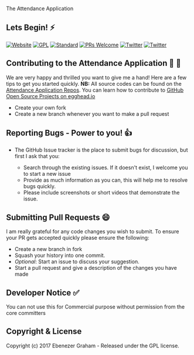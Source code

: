 The Attendance Application

## Lets Begin! :zap:

[![Website](	https://img.shields.io/website-up-down-green-red/http/shields.io.svg?label=my-website)](https://www.pactmart.com)
[![GPL](https://img.shields.io/aur/license/yaourt.svg)](https://opensource.org/licenses/GPL-3.0)
[![Standard](https://img.shields.io/badge/code_style-standard-brightgreen.svg)](http://queue.acm.org/detail.cfm?id=2063168)
[![PRs Welcome](https://img.shields.io/badge/PRs-welcome-brightgreen.svg?style=flat-square)](http://makeapullrequest.com)
[![Twitter](https://img.shields.io/twitter/url/http/shields.io.svg?style=social)](https://www.twitter.com/ebenezergraham)
[![Twitter](https://img.shields.io/twitter/follow/espadrine.svg?style=social&label=Follow)](https://www.twitter.com/ebenezergraham)

## Contributing to the Attendance Application  :seedling: :seedling:

We are very happy and thrilled you want to give me a hand! Here are a few tips to get you started quickly. **NB:** All source codes can be found on the [Attendance Application Repos](https://github.com/ebenezergraham/attendance-app). You can learn how to contribute to [GitHub Open Source Projects on egghead.io](https://egghead.io/courses/how-to-contribute-to-an-open-source-project-on-github)

- Create your own fork
- Create a new branch whenever you want to make a pull request
 
## Reporting Bugs - Power to you! :+1:

- The GitHub Issue tracker is the place to submit bugs for discussion, but first I ask that you:

    - Search through the existing issues. If it doesn't exist, I welcome you to start a new issue 
    - Provide as much information as you can, this will help me to resolve bugs quickly.
    - Please include screenshots or short videos that demonstrate the issue.

## Submitting Pull Requests :smile:

I am really grateful for any code changes you wish to submit. To ensure your PR gets accepted quickly please ensure the following:

- Create a new branch in fork
- Squash your history into one commit.
- _Optional_: Start an issue to discuss your suggestion. 
- Start a pull request and give a description of the changes you have made

## Developer Notice :white_check_mark:
You can not use this for Commercial purpose without permission from the core committers

## Copyright & License

Copyright (c) 2017 Ebenezer Graham - Released under the GPL license.
